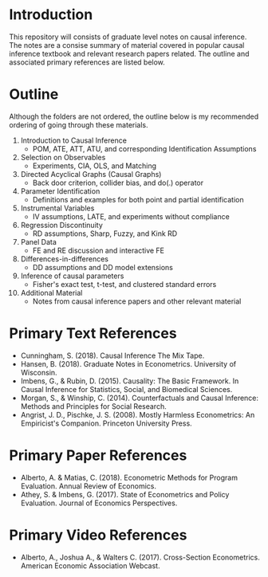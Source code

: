# Introduction 
This repository will consists of graduate level notes on causal inference. The notes are a consise summary of material covered in popular causal inference textbook and relevant research papers related. The outline and associated primary references are listed below.

# Outline
Although the folders are not ordered, the outline below is my recommended ordering of going through these materials.

1. Introduction to Causal Inference
   * POM, ATE, ATT, ATU, and corresponding Identification Assumptions
2. Selection on Observables
   * Experiments, CIA, OLS, and Matching
3. Directed Acyclical Graphs (Causal Graphs)
   * Back door criterion, collider bias, and do(.) operator
4. Parameter Identification 
   * Definitions and examples for both point and partial identification
5. Instrumental Variables
   * IV assumptions, LATE, and experiments without compliance
6. Regression Discontinuity
   * RD assumptions, Sharp, Fuzzy, and Kink RD
7. Panel Data
   * FE and RE discussion and interactive FE
8. Differences-in-differences
   * DD assumptions and DD model extensions
9. Inference of causal parameters
   * Fisher's exact test, t-test, and clustered standard errors
10. Additional Material
    * Notes from causal inference papers and other relevant material


# Primary Text References
- Cunningham, S. (2018). Causal Inference The Mix Tape. 
- Hansen, B. (2018). Graduate Notes in Econometrics. University of Wisconsin.  
- Imbens, G., & Rubin, D. (2015). Causality: The Basic Framework. In Causal Inference for Statistics, Social, and Biomedical Sciences.  
- Morgan, S., & Winship, C. (2014). Counterfactuals and Causal Inference: Methods and Principles for Social Research.
- Angrist, J. D., Pischke, J. S. (2008). Mostly Harmless Econometrics: An Empiricist's Companion. Princeton University Press. 

# Primary Paper References
- Alberto, A. & Matias, C. (2018). Econometric Methods for Program Evaluation. Annual Review of Economics. 
- Athey, S. & Imbens, G. (2017). State of Econometrics and Policy Evaluation. Journal of Economics Perspectives. 

# Primary Video References
- Alberto, A., Joshua A., & Walters C. (2017). Cross-Section Econometrics. American Economic Association Webcast.
